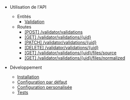 - Utilisation de l'API

  - Entités
    - [Validation](usage/entities/validation.md)
  - Routes
    - [[POST] /validator/validations](usage/routes/validations_post_dataset.md)
    - [[GET] /validator/validations/{uid}](usage/routes/validations_get.md)
    - [[PATCH] /validator/validations/{uid}](usage/routes/validations_patch_arguments.md)
    - [[DELETE] /validator/validations/{uid}](usage/routes/validations_delete.md)
    - [[GET] /validator/validations/{uid}/files/source](usage/routes/validations_download_source_data.md)
    - [[GET] /validator/validations/{uid}/files/normalized](usage/routes/validations_download_norm_data.md)

- Développement

  - [Installation](development/installation.md "installation et déploiement")
  - [Configuration par défaut](development/configuration_default.md)
  - [Configuration personalisée](development/configuration_custom.md)
  - [Tests](development/testing.md)
